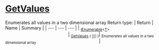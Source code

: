 # [GetValues](./ArrayExtension-100663387.md)

Enumerates all values in a two dimensional array
Return type:
| Return | Name | Summary | 
| --- | --- | --- | 
| <sub>[IEnumerable](https://docs.microsoft.com/en-us/dotnet/api/System.Collections.Ienumerable)\<[T](./ArrayExtension-100663387.md)></sub><img width=200/>| <sub>[GetValues](./ArrayExtension-100663387.md) ( [`T`](./ArrayExtension-100663387.md)[] )</sub>| <sub>Enumerates all values in a two dimensional array</sub><img width=200/>| <br>


